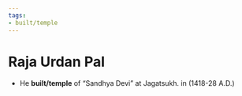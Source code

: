 ```yaml
---
tags:
- built/temple
---
```

   
# Raja Urdan Pal   
* He **built/temple** of “Sandhya Devi” at Jagatsukh. in (1418-28 A.D.)